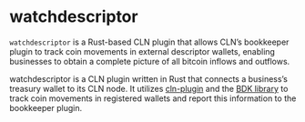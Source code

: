 # watchdescriptor
`watchdescriptor` is a Rust-based CLN plugin that allows CLN’s bookkeeper plugin to track coin movements in external descriptor wallets, enabling businesses to obtain a complete picture of all bitcoin inflows and outflows.

watchdescriptor is a CLN plugin written in Rust that connects a business’s treasury wallet to its CLN node. It utilizes [cln-plugin](https://docs.rs/cln-plugin/latest/cln_plugin/) and the [BDK library](https://github.com/bitcoindevkit/bdk) to track coin movements in registered wallets and report this information to the bookkeeper plugin. 
